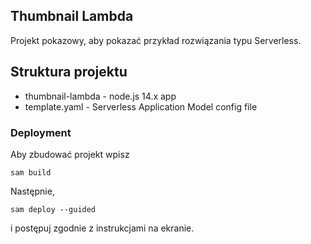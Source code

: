 ## Thumbnail Lambda

Projekt pokazowy, aby pokazać przykład rozwiązania typu Serverless.

## Struktura projektu
- thumbnail-lambda - node.js 14.x app
- template.yaml - Serverless Application Model config file 



### Deployment


Aby zbudować projekt wpisz
```
sam build
``` 

Następnie, 
```
sam deploy --guided
```
i postępuj zgodnie z instrukcjami na ekranie.
